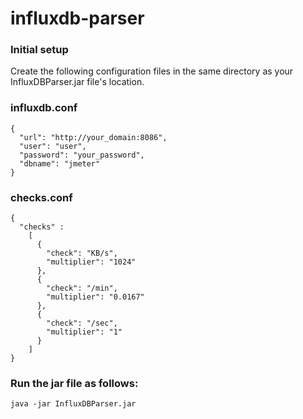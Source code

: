 # influxdb-parser

### Initial setup

Create the following configuration files in the same directory as your InfluxDBParser.jar file's location.

### influxdb.conf

```
{
  "url": "http://your_domain:8086",
  "user": "user",
  "password": "your_password",
  "dbname": "jmeter"
}
```

### checks.conf

```
{
  "checks" :
    [
      {
        "check": "KB/s",
        "multiplier": "1024"
      },
      {
        "check": "/min",
        "multiplier": "0.0167"
      },
      {
        "check": "/sec",
        "multiplier": "1"
      }
    ]
}
```

### Run the jar file as follows:

```
java -jar InfluxDBParser.jar
```
